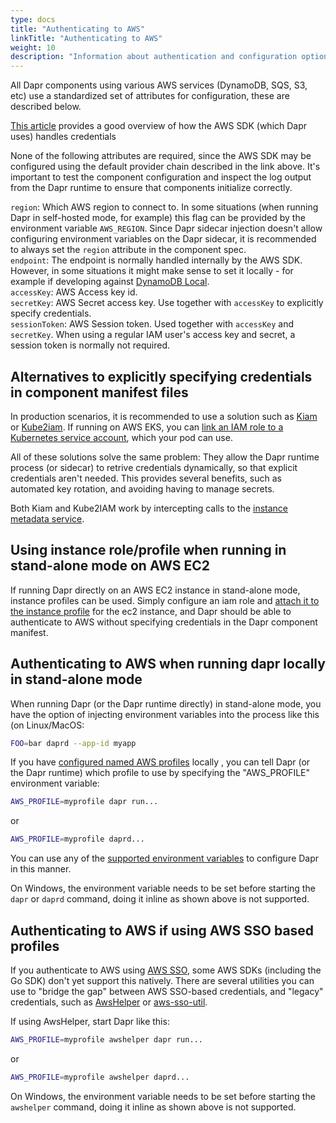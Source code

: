 ```yaml
---
type: docs
title: "Authenticating to AWS"
linkTitle: "Authenticating to AWS"
weight: 10
description: "Information about authentication and configuration options for AWS"
---
```


All Dapr components using various AWS services (DynamoDB, SQS, S3, etc) use a standardized set of attributes for configuration, these are described below.

[This article](https://docs.aws.amazon.com/sdk-for-go/v1/developer-guide/configuring-sdk.html#specifying-credentials) provides a good overview of how the AWS SDK (which Dapr uses) handles credentials

None of the following attributes are required, since the AWS SDK may be configured using the default provider chain described in the link above. It's important to test the component configuration and inspect the log output from the Dapr runtime to ensure that components initialize correctly.

`region`: Which AWS region to connect to. In some situations (when running Dapr in self-hosted mode, for example) this flag can be provided by the environment variable `AWS_REGION`. Since Dapr sidecar injection doesn't allow configuring environment variables on the Dapr sidecar, it is recommended to always set the `region` attribute in the component spec.   
`endpoint`: The endpoint is normally handled internally by the AWS SDK. However, in some situations it might make sense to set it locally - for example if developing against [DynamoDB Local](https://docs.aws.amazon.com/amazondynamodb/latest/developerguide/DynamoDBLocal.html).   
`accessKey`: AWS Access key id.   
`secretKey`: AWS Secret access key. Use together with `accessKey` to explicitly specify credentials.   
`sessionToken`: AWS Session token. Used together with `accessKey` and `secretKey`. When using a regular IAM user's access key and secret, a session token is normally not required.

## Alternatives to explicitly specifying credentials in component manifest files
In production scenarios, it is recommended to use a solution such as [Kiam](https://github.com/uswitch/kiam) or [Kube2iam](https://github.com/jtblin/kube2iam). If running on AWS EKS, you can [link an IAM role to a Kubernetes service account](https://docs.aws.amazon.com/eks/latest/userguide/create-service-account-iam-policy-and-role.html), which your pod can use.

All of these solutions solve the same problem: They allow the Dapr runtime process (or sidecar) to retrive credentials dynamically, so that explicit credentials aren't needed. This provides several benefits, such as automated key rotation, and avoiding having to manage secrets. 

Both Kiam and Kube2IAM work by intercepting calls to the [instance metadata service](https://docs.aws.amazon.com/AWSEC2/latest/UserGuide/configuring-instance-metadata-service.html).

## Using instance role/profile when running in stand-alone mode on AWS EC2
If running Dapr directly on an AWS EC2 instance in stand-alone mode, instance profiles can be used. Simply configure an iam role and [attach it to the instance profile](https://docs.aws.amazon.com/IAM/latest/UserGuide/id_roles_use_switch-role-ec2_instance-profiles.html) for the ec2 instance, and Dapr should be able to authenticate to AWS without specifying credentials in the Dapr component manifest.

## Authenticating to AWS when running dapr locally in stand-alone mode
When running Dapr (or the Dapr runtime directly) in stand-alone mode, you have the option of injecting environment variables into the process like this (on Linux/MacOS:   
```bash
FOO=bar daprd --app-id myapp
```   
If you have [configured named AWS profiles](https://docs.aws.amazon.com/cli/latest/userguide/cli-configure-profiles.html) locally , you can tell Dapr (or the Dapr runtime) which profile to use by specifying the "AWS_PROFILE" environment variable:

```bash
AWS_PROFILE=myprofile dapr run...
```
or 
```bash
AWS_PROFILE=myprofile daprd...
```
You can use any of the [supported environment variables](https://docs.aws.amazon.com/cli/latest/userguide/cli-configure-envvars.html#envvars-list) to configure Dapr in this manner.

On Windows, the environment variable needs to be set before starting the `dapr` or `daprd` command, doing it inline as shown above is not supported.

## Authenticating to AWS if using AWS SSO based profiles
If you authenticate to AWS using [AWS SSO](https://aws.amazon.com/single-sign-on/), some AWS SDKs (including the Go SDK) don't yet support this natively. There are several utilities you can use to "bridge the gap" between AWS SSO-based credentials, and "legacy" credentials, such as [AwsHelper](https://pypi.org/project/awshelper/) or [aws-sso-util](https://github.com/benkehoe/aws-sso-util).

If using AwsHelper, start Dapr like this:
```bash
AWS_PROFILE=myprofile awshelper dapr run...
```
or 
```bash
AWS_PROFILE=myprofile awshelper daprd...
```

On Windows, the environment variable needs to be set before starting the `awshelper` command, doing it inline as shown above is not supported.

